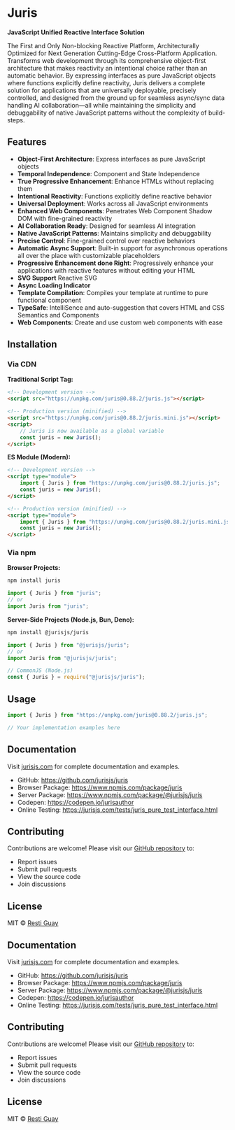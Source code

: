 # Juris

**JavaScript Unified Reactive Interface Solution**

The First and Only Non-blocking Reactive Platform, Architecturally Optimized for Next Generation Cutting-Edge Cross-Platform Application.
Transforms web development through its comprehensive object-first architecture that makes reactivity an intentional choice rather than an automatic behavior. By expressing interfaces as pure JavaScript objects where functions explicitly define reactivity, Juris delivers a complete solution for applications that are universally deployable, precisely controlled, and designed from the ground up for seamless async/sync data handling AI collaboration—all while maintaining the simplicity and debuggability of native JavaScript patterns without the complexity of build-steps.

## Features

- **Object-First Architecture**: Express interfaces as pure JavaScript objects
- **Temporal Independence**: Component and State Independence
- **True Progressive Enhancement**: Enhance HTMLs without replacing them
- **Intentional Reactivity**: Functions explicitly define reactive behavior
- **Universal Deployment**: Works across all JavaScript environments
- **Enhanced Web Components**: Penetrates Web Component Shadow DOM with fine-grained reactivity
- **AI Collaboration Ready**: Designed for seamless AI integration
- **Native JavaScript Patterns**: Maintains simplicity and debuggability
- **Precise Control**: Fine-grained control over reactive behaviors
- **Automatic Async Support**: Built-in support for asynchronous operations all over the place with customizable placeholders
- **Progressive Enhancement done Right**: Progressively enhance your applications with reactive features without editing your HTML
- **SVG Support** Reactive SVG
- **Async Loading Indicator**
- **Template Compilation**: Compiles your template at runtime to pure functional component
- **TypeSafe**: IntelliSence and auto-suggestion that covers HTML and CSS Semantics and Components
- **Web Components**: Create and use custom web components with ease

## Installation

### Via CDN

**Traditional Script Tag:**

```html
<!-- Development version -->
<script src="https://unpkg.com/juris@0.88.2/juris.js"></script>

<!-- Production version (minified) -->
<script src="https://unpkg.com/juris@0.88.2/juris.mini.js"></script>
<script>
	// Juris is now available as a global variable
	const juris = new Juris();
</script>
```

**ES Module (Modern):**

```html
<!-- Development version -->
<script type="module">
	import { Juris } from "https://unpkg.com/juris@0.88.2/juris.js";
	const juris = new Juris();
</script>

<!-- Production version (minified) -->
<script type="module">
	import { Juris } from "https://unpkg.com/juris@0.88.2/juris.mini.js";
	const juris = new Juris();
</script>
```

### Via npm

**Browser Projects:**
```bash
npm install juris
```

```javascript
import { Juris } from "juris";
// or
import Juris from "juris";
```

**Server-Side Projects (Node.js, Bun, Deno):**
```bash
npm install @jurisjs/juris
```

```javascript
import { Juris } from "@jurisjs/juris";
// or
import Juris from "@jurisjs/juris";

// CommonJS (Node.js)
const { Juris } = require("@jurisjs/juris");
```

## Usage

```javascript
import { Juris } from "https://unpkg.com/juris@0.88.2/juris.js";

// Your implementation examples here
```

## Documentation

Visit [jurisjs.com](https://jurisjs.com) for complete documentation and examples.

- GitHub: https://github.com/jurisjs/juris
- Browser Package: https://www.npmjs.com/package/juris
- Server Package: https://www.npmjs.com/package/@jurisjs/juris
- Codepen: https://codepen.io/jurisauthor
- Online Testing: https://jurisjs.com/tests/juris_pure_test_interface.html

## Contributing

Contributions are welcome! Please visit our [GitHub repository](https://github.com/jurisjs/juris) to:

- Report issues
- Submit pull requests
- View the source code
- Join discussions

## License

MIT © [Resti Guay](https://github.com/jurisjs)

## Documentation

Visit [jurisjs.com](https://jurisjs.com) for complete documentation and examples.

- GitHub: https://github.com/jurisjs/juris
- Browser Package: https://www.npmjs.com/package/juris
- Server Package: https://www.npmjs.com/package/@jurisjs/juris
- Codepen: https://codepen.io/jurisauthor
- Online Testing: https://jurisjs.com/tests/juris_pure_test_interface.html

## Contributing

Contributions are welcome! Please visit our [GitHub repository](https://github.com/jurisjs/juris) to:

- Report issues
- Submit pull requests
- View the source code
- Join discussions

## License

MIT © [Resti Guay](https://github.com/jurisjs)